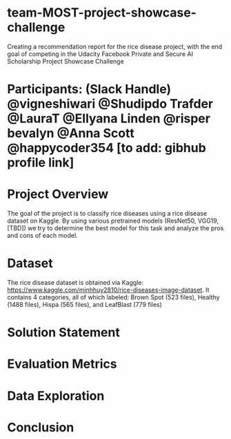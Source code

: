# team-MOST-project-showcase-challenge
Creating a recommendation report for the rice disease project, with the end goal of competing in the Udacity Facebook Private and Secure AI Scholarship Project Showcase Challenge

# Participants: (Slack Handle) @vigneshiwari @Shudipdo Trafder @LauraT @Ellyana Linden @risper bevalyn @Anna Scott @happycoder354 [to add: gibhub profile link]

# Project Overview

The goal of the project is to classify rice diseases using a rice disease dataset on Kaggle. By using various pretrained models (ResNet50, VGG19, [TBD]) we try to determine the best model for this task and analyze the pros and cons of each model.

# Dataset

The rice disease dataset is obtained via Kaggle: https://www.kaggle.com/minhhuy2810/rice-diseases-image-dataset. 
It contains 4 categories, all of which labeled: Brown Spot (523 files), Healthy (1488 files), Hispa (565 files), and LeafBlast (779 files)




# Solution Statement




# Evaluation Metrics



# Data Exploration




# Conclusion

